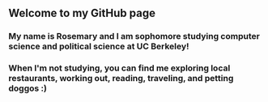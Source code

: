 ## Welcome to my GitHub page

### My name is Rosemary and I am sophomore studying computer science and political science at UC Berkeley!
### When I'm not studying, you can find me exploring local restaurants, working out, reading, traveling, and petting doggos :)


